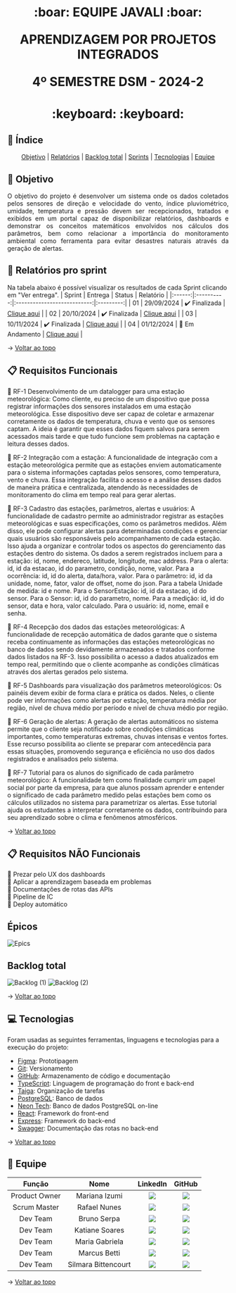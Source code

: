 <span id="topo">
<h1 align='center'>
:boar: EQUIPE JAVALI :boar:

APRENDIZAGEM POR PROJETOS INTEGRADOS

4º SEMESTRE DSM - 2024-2
</h1>

<h1 align='center'> :keyboard:  :keyboard: </h1>

## :mag_right: Índice
<p align='center'>
    <a href="#objetivo">Objetivo</a> | 
    <a href="#relatorios">Relatórios</a> |
    <a href="#backlog">Backlog total</a> |
    <a href="#sprints">Sprints</a> |
    <a href="#tecnologias">Tecnologias</a> |
    <a href="#equipe">Equipe</a> 
</p>

<span id='objetivo'>

## :dart: Objetivo
<p align='justify'>
    O objetivo do projeto é desenvolver um sistema onde os dados coletados pelos sensores de direção e velocidade do vento, índice pluviométrico, umidade, temperatura e pressão devem ser recepcionados, tratados e exibidos em um portal capaz de disponibilizar relatórios, dashboards e demonstrar os conceitos matemáticos envolvidos nos cálculos dos parâmetros, bem como relacionar a importância do monitoramento ambiental como ferramenta para evitar desastres naturais através da geração de alertas.
</p>

<span id='relatorios'>

## :pushpin: Relatórios pro sprint
Na tabela abaixo é possível visualizar os resultados de cada Sprint clicando em "Ver entrega". 
| Sprint |  Entrega   |            Status           | Relatório |
|:------:|:----------:|:---------------------------:|:---------:|
| 01     | 29/09/2024 | ✔️ Finalizada | [Clique aqui](https://github.com/equipe-javali/API_4/tree/sprint1) |
| 02     | 20/10/2024 | ✔️ Finalizada | [Clique aqui](https://github.com/equipe-javali/API_4/tree/sprint2) |
| 03     | 10/11/2024 | ✔️ Finalizada | [Clique aqui](https://github.com/equipe-javali/API_4/tree/sprint3) |
| 04     | 01/12/2024 | :construction: Em Andamento | [Clique aqui](https://github.com/equipe-javali/API_4/tree/sprint4) |

→ [Voltar ao topo](#topo)

<span id='backlog'>

## :clipboard: Requisitos Funcionais
📌 RF-1 Desenvolvimento de um datalogger para uma estação meteorológica: Como cliente, eu preciso de um dispositivo que possa registrar informações dos sensores instalados em uma estação meteorológica. Esse dispositivo deve ser capaz de coletar e armazenar corretamente os dados de temperatura, chuva e vento que os sensores captam. A ideia é garantir que esses dados fiquem salvos para serem acessados mais tarde e que tudo funcione sem problemas na captação e leitura desses dados.

📌 RF-2 Integração com a estação: A funcionalidade de integração com a estação meteorológica permite que as estações enviem automaticamente para o sistema informações captadas pelos sensores, como temperatura, vento e chuva. Essa integração facilita o acesso e a análise desses dados de maneira prática e centralizada, atendendo às necessidades de monitoramento do clima em tempo real para gerar alertas.

📌 RF-3 Cadastro das estações, parâmetros, alertas e usuários: A funcionalidade de cadastro permite ao administrador registrar as estações meteorológicas e suas especificações, como os parâmetros medidos. Além disso, ele pode configurar alertas para determinadas condições e gerenciar quais usuários são responsáveis pelo acompanhamento de cada estação. Isso ajuda a organizar e controlar todos os aspectos do gerenciamento das estações dentro do sistema. Os dados a serem registrados incluem para a estação: id, nome, endereco, latitude, longitude, mac address. Para o alerta: id, id da estacao, id do parametro, condição, nome, valor. Para a ocorrência: id, id do alerta, data/hora, valor. Para o parâmetro: id, id da unidade, nome, fator, valor de offset, nome do json. Para a tabela Unidade de medida: id e nome. Para o SensorEstação: id, id da estacao, id do sensor. Para o Sensor: id, id do parametro, nome. Para a medição: id, id do sensor, data e hora, valor calculado. Para o usuário: id, nome, email e senha.

📌 RF-4 Recepção dos dados das estações meteorológicas: A funcionalidade de recepção automática de dados garante que o sistema receba continuamente as informações das estações meteorológicas no banco de dados sendo devidamente armazenados e tratados conforme dados listados na RF-3. Isso possibilita o acesso a dados atualizados em tempo real, permitindo que o cliente acompanhe as condições climáticas através dos alertas gerados pelo sistema.

📌 RF-5 Dashboards para visualização dos parâmetros meteorológicos: Os painéis devem exibir de forma clara e prática os dados. Neles, o cliente pode ver informações como alertas por estação, temperatura média por região, nível de chuva médio por período e nível de chuva médio por região.

📌 RF-6 Geração de alertas: A geração de alertas automáticos no sistema permite que o cliente seja notificado sobre condições climáticas importantes, como temperaturas extremas, chuvas intensas e ventos fortes. Esse recurso possibilita ao cliente se preparar com antecedência para essas situações, promovendo segurança e eficiência no uso dos dados registrados e analisados pelo sistema.

📌 RF-7 Tutorial para os alunos do significado de cada parâmetro meteorológico: A funcionalidade tem como finalidade cumprir um papel social por parte da empresa, para que alunos possam aprender e entender o significado de cada parâmetro medido pelas estações bem como os cálculos utilizados no sistema para parametrizar os alertas. Esse tutorial ajuda os estudantes a interpretar corretamente os dados, contribuindo para seu aprendizado sobre o clima e fenômenos atmosféricos.

→ [Voltar ao topo](#topo)

## :clipboard: Requisitos NÃO Funcionais
:pushpin: Prezar pelo UX dos dashboards     
:pushpin: Aplicar a aprendizagem baseada em problemas  
:pushpin: Documentações de rotas das APIs   
:pushpin: Pipeline de IC    
:pushpin: Deploy automático     

##  Épicos

![Epics](https://github.com/user-attachments/assets/782d2656-6c56-4e8f-ba07-746c86d5b3f1)


## Backlog total

![Backlog (1)](https://github.com/user-attachments/assets/d7674e42-b66d-4d9f-a300-f99b4cc3d77d)
![Backlog (2)](https://github.com/user-attachments/assets/2a496729-353a-47b0-bb0d-6b657bc273c7)

→ [Voltar ao topo](#topo)



<span id='tecnologias'>

## 💻 Tecnologias
Foram usadas as seguintes ferramentas, linguagens e tecnologias para a execução do projeto:
- [Figma](https://www.figma.com): Prototipagem
- [Git](https://git-scm.com): Versionamento
- [GitHub](https://github.com/): Armazenamento de código e documentação
- [TypeScript](https://www.w3schools.com/js/default.asp): Linguagem de programação do front e back-end
- [Taiga](https://tree.taiga.io): Organização de tarefas
- [PostgreSQL](https://www.postgresql.org/): Banco de dados
- [Neon Tech](https://neon.tech): Banco de dados PostgreSQL on-line
- [React](https://pt-br.reactjs.org/): Framework do front-end
- [Express](https://expressjs.com): Framework do back-end
- [Swagger](https://swagger.io): Documentação das rotas no back-end

→ [Voltar ao topo](#topo)
<span id="equipe">

## :busts_in_silhouette: Equipe
|     Função    |         Nome        |                                                                                                    LinkedIn                                                                                                                             |                                                                                    GitHub                                                                                    |
| :-----------: | :-----------------: | :-------------------------------------------------------------------------------------------------------------------------------------------------------------------------------------------------------------------------------------: | :--------------------------------------------------------------------------------------------------------------------------------------------------------------------------: |
| Product Owner | Mariana Izumi       | <a href="https://www.linkedin.com/in/mariana-izumi-developer" target="_blank"> <img src="https://img.shields.io/badge/-LinkedIn-%230077B5?style=for-the-badge&logo=linkedin&logoColor=white" target="_blank">                           | <a href="https://github.com/MariMiks/" target="_blank"><img src="https://img.shields.io/badge/GitHub-100000?style=for-the-badge&logo=github&logoColor=white"></a>            |
| Scrum Master  | Rafael Nunes        | <a href="https://www.linkedin.com/in/rafael-nunes-silva" target="_blank"> <img src="https://img.shields.io/badge/-LinkedIn-%230077B5?style=for-the-badge&logo=linkedin&logoColor=white" target="_blank">                                | <a href="https://github.com/Rafael-Nunes-Silva" target="_blank"><img src="https://img.shields.io/badge/GitHub-100000?style=for-the-badge&logo=github&logoColor=white"></a>   |
| Dev Team      | Bruno Serpa         | <a href="https://www.linkedin.com/in/brunoserpa" target="_blank"> <img src="https://img.shields.io/badge/-LinkedIn-%230077B5?style=for-the-badge&logo=linkedin&logoColor=white" target="_blank">                                        | <a href="https://github.com/BrunoSerpa" target="_blank"><img src="https://img.shields.io/badge/GitHub-100000?style=for-the-badge&logo=github&logoColor=white"></a>           |
| Dev Team      | Katiane Soares      | <a href="https://www.linkedin.com/in/katiane-soares-4b8193245/" target="_blank"> <img src="https://img.shields.io/badge/-LinkedIn-%230077B5?style=for-the-badge&logo=linkedin&logoColor=white" target="_blank">                         | <a href="https://github.com/Katianefatec" target="_blank"><img src="https://img.shields.io/badge/GitHub-100000?style=for-the-badge&logo=github&logoColor=white"></a>         |
| Dev Team      | Maria Gabriela      | <a href="https://www.linkedin.com/in/gabrieia-mello-3819a9270/" target="_blank"> <img src="https://img.shields.io/badge/-LinkedIn-%230077B5?style=for-the-badge&logo=linkedin&logoColor=white" target="_blank">                         | <a href="https://github.com/MariaGabrielaMello" target="_blank"><img src="https://img.shields.io/badge/GitHub-100000?style=for-the-badge&logo=github&logoColor=white"></a>   |
| Dev Team      | Marcus Betti        | <a href="https://www.linkedin.com/in/marcus-betti-715b6614a/" target="_blank"> <img src="https://img.shields.io/badge/-LinkedIn-%230077B5?style=for-the-badge&logo=linkedin&logoColor=white" target="_blank">                           | <a href="https://github.com/marcusvbe"><img src="https://img.shields.io/badge/GitHub-100000?style=for-the-badge&logo=github&logoColor=white"></a>                            |
| Dev Team      | Silmara Bittencourt | <a href="https://www.linkedin.com/in/silmara-in%C3%AAs-bittencourt-da-costa-243478214/" target="_blank"> <img src="https://img.shields.io/badge/-LinkedIn-%230077B5?style=for-the-badge&logo=linkedin&logoColor=white" target="_blank"> | <a href="https://github.com/SBittencourt"><img src="https://img.shields.io/badge/GitHub-100000?style=for-the-badge&logo=github&logoColor=white"></a>                         |

→ [Voltar ao topo](#topo)
